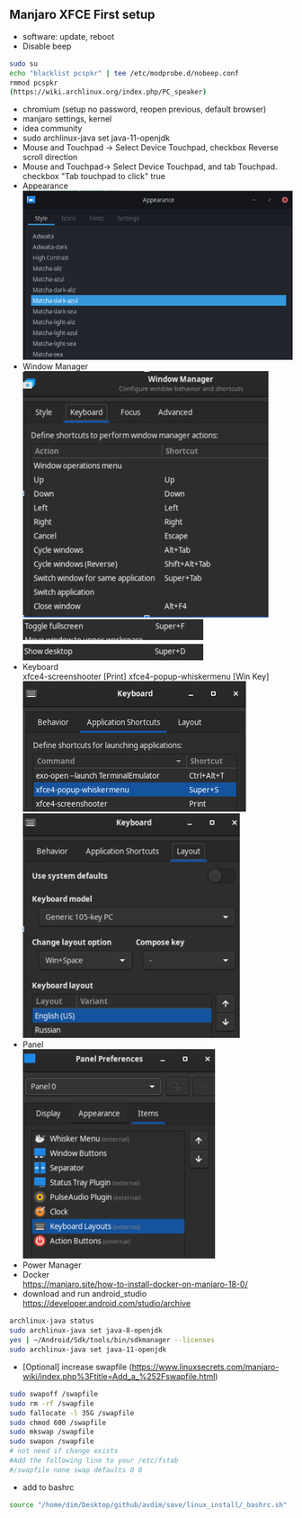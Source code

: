 ## Manjaro XFCE First setup

- software: update, reboot
- Disable beep
```bash
sudo su
echo "blacklist pcspkr" | tee /etc/modprobe.d/nobeep.conf
rmmod pcspkr
(https://wiki.archlinux.org/index.php/PC_speaker)
```
- chromium (setup no password, reopen previous, default browser)
- manjaro settings, kernel
- idea community
- sudo archlinux-java set java-11-openjdk  
- Mouse and Touchpad -> Select Device Touchpad, checkbox Reverse scroll direction
- Mouse and Touchpad-> Select Device Touchpad, and tab Touchpad. checkbox "Tab touchpad to click" true
- Appearance  
![img.png](appearance.png)
- Window Manager  
![img.png](window_manager.png)  
![img.png](windows_manager_2.png)  
- Keyboard  
xfce4-screenshooter  [Print]
xfce4-popup-whiskermenu [Win Key]  
![img.png](keyboard1.png)  
![img.png](keyboard2.png)  
- Panel  
![img.png](panel.png)
- Power Manager   
- Docker  
  https://manjaro.site/how-to-install-docker-on-manjaro-18-0/  
- download and run android_studio  
https://developer.android.com/studio/archive
```bash
archlinux-java status
sudo archlinux-java set java-8-openjdk
yes | ~/Android/Sdk/tools/bin/sdkmanager --licenses
sudo archlinux-java set java-11-openjdk
```
- [Optional] increase swapfile (https://www.linuxsecrets.com/manjaro-wiki/index.php%3Ftitle=Add_a_%252Fswapfile.html)
```bash
sudo swapoff /swapfile
sudo rm -rf /swapfile
sudo fallocate -l 35G /swapfile
sudo chmod 600 /swapfile
sudo mkswap /swapfile
sudo swapon /swapfile
# not need if change exists
#Add the following line to your /etc/fstab
#/swapfile none swap defaults 0 0
```
- add to bashrc  
```bash
source "/home/dim/Desktop/github/avdim/save/linux_install/_bashrc.sh"
```
